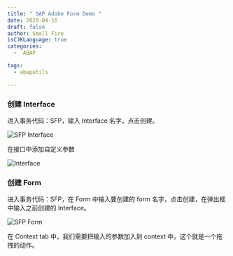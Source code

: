 ```yaml
---
title: " SAP Adobe Form Demo "
date: 2020-04-16
draft: false
author: Small Fire
isCJKLanguage: true
categories: 
  -  ABAP

tags: 
  - abaputils

---
```


### 创建 Interface

进入事务代码：SFP，输入 Interface 名字，点击创建。

![SFP Interface](/images/ABAP/ABAP_SFP0.png)

在接口中添加自定义参数

![Interface](/images/ABAP/ABAP_SFP1.png)

### 创建 Form

进入事务代码：SFP，在 Form 中输入要创建的 form 名字，点击创建，在弹出框中输入之前创建的 Interface。

![SFP Form](/images/ABAP/ABAP_SFP2.png)

在 Context tab 中，我们需要把输入的参数加入到 context 中，这个就是一个拖拽的动作。
